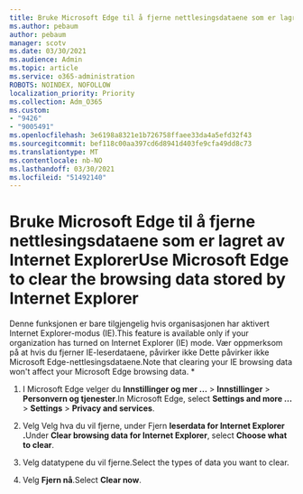 ```yaml
---
title: Bruke Microsoft Edge til å fjerne nettlesingsdataene som er lagret av Internet Explorer
ms.author: pebaum
author: pebaum
manager: scotv
ms.date: 03/30/2021
ms.audience: Admin
ms.topic: article
ms.service: o365-administration
ROBOTS: NOINDEX, NOFOLLOW
localization_priority: Priority
ms.collection: Adm_O365
ms.custom:
- "9426"
- "9005491"
ms.openlocfilehash: 3e6198a8321e1b726758ffaee33da4a5efd32f43
ms.sourcegitcommit: bef118c00aa397cd6d8941d403fe9cfa49dd8c73
ms.translationtype: MT
ms.contentlocale: nb-NO
ms.lasthandoff: 03/30/2021
ms.locfileid: "51492140"
---
```

# <a name="use-microsoft-edge-to-clear-the-browsing-data-stored-by-internet-explorer"></a><span data-ttu-id="be056-102">Bruke Microsoft Edge til å fjerne nettlesingsdataene som er lagret av Internet Explorer</span><span class="sxs-lookup"><span data-stu-id="be056-102">Use Microsoft Edge to clear the browsing data stored by Internet Explorer</span></span>

<span data-ttu-id="be056-103">Denne funksjonen er bare tilgjengelig hvis organisasjonen har aktivert Internet Explorer-modus (IE).</span><span class="sxs-lookup"><span data-stu-id="be056-103">This feature is available only if your organization has turned on Internet Explorer (IE) mode.</span></span> <span data-ttu-id="be056-104">Vær oppmerksom på at hvis du fjerner IE-leserdataene, påvirker ikke Dette påvirker ikke Microsoft Edge-nettlesingsdataene.</span><span class="sxs-lookup"><span data-stu-id="be056-104">Note that clearing your IE browsing data won't affect your Microsoft Edge browsing data.</span></span>
*
1. <span data-ttu-id="be056-105">I Microsoft Edge velger du **Innstillinger og mer ...**  >  **Innstillinger**  >  **Personvern og tjenester**.</span><span class="sxs-lookup"><span data-stu-id="be056-105">In Microsoft Edge, select **Settings and more ...** > **Settings** > **Privacy and services**.</span></span>

1. <span data-ttu-id="be056-106">Velg Velg hva du vil fjerne, under Fjern **leserdata for Internet Explorer** **.**</span><span class="sxs-lookup"><span data-stu-id="be056-106">Under **Clear browsing data for Internet Explorer**, select **Choose what to clear**.</span></span>

1. <span data-ttu-id="be056-107">Velg datatypene du vil fjerne.</span><span class="sxs-lookup"><span data-stu-id="be056-107">Select the types of data you want to clear.</span></span>

1. <span data-ttu-id="be056-108">Velg **Fjern nå**.</span><span class="sxs-lookup"><span data-stu-id="be056-108">Select **Clear now**.</span></span>